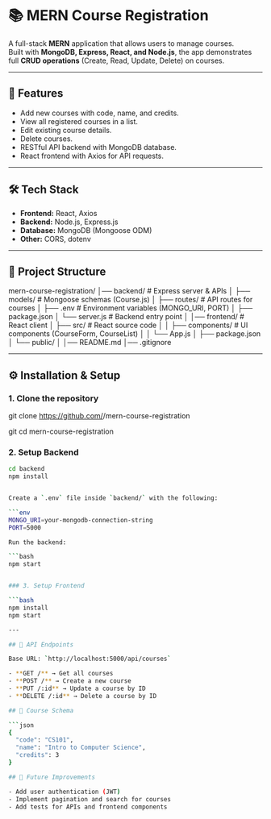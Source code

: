 # 📚 MERN Course Registration

A full-stack **MERN** application that allows users to manage courses.  
Built with **MongoDB, Express, React, and Node.js**, the app demonstrates full **CRUD operations** (Create, Read, Update, Delete) on courses.

---

## 🚀 Features

- Add new courses with code, name, and credits.  
- View all registered courses in a list.  
- Edit existing course details.  
- Delete courses.  
- RESTful API backend with MongoDB database.  
- React frontend with Axios for API requests.  

---

## 🛠️ Tech Stack

- **Frontend:** React, Axios  
- **Backend:** Node.js, Express.js  
- **Database:** MongoDB (Mongoose ODM)  
- **Other:** CORS, dotenv  

---

## 📂 Project Structure

mern-course-registration/
│── backend/ # Express server & APIs
│ ├── models/ # Mongoose schemas (Course.js)
│ ├── routes/ # API routes for courses
│ ├── .env # Environment variables (MONGO_URI, PORT)
│ ├── package.json
│ └── server.js # Backend entry point
│
│── frontend/ # React client
│ ├── src/ # React source code
│ │ ├── components/ # UI components (CourseForm, CourseList)
│ │ └── App.js
│ ├── package.json
│ └── public/
│
│── README.md
│── .gitignore

---

## ⚙️ Installation & Setup

### 1. Clone the repository
git clone https://github.com/<your-username>/mern-course-registration

git cd mern-course-registration
### 2. Setup Backend

```bash
cd backend
npm install


Create a `.env` file inside `backend/` with the following:

```env
MONGO_URI=your-mongodb-connection-string
PORT=5000

Run the backend:

```bash
npm start


### 3. Setup Frontend

```bash
npm install
npm start

---

## 📡 API Endpoints

Base URL: `http://localhost:5000/api/courses`

- **GET /** → Get all courses  
- **POST /** → Create a new course  
- **PUT /:id** → Update a course by ID  
- **DELETE /:id** → Delete a course by ID  

## 📘 Course Schema

```json
{
  "code": "CS101",
  "name": "Intro to Computer Science",
  "credits": 3
}

## 🚀 Future Improvements

- Add user authentication (JWT)  
- Implement pagination and search for courses  
- Add tests for APIs and frontend components  
